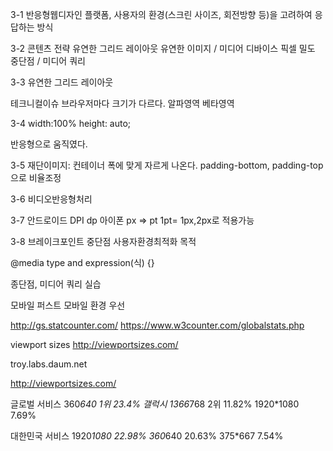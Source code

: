 3-1
반응형웹디자인
플랫폼, 사용자의 환경(스크린 사이즈, 회전방향 등)을 고려하여 응답하는 방식

3-2
콘텐츠 전략
유연한 그리드 레이아웃
유연한 이미지 / 미디어
디바이스 픽셀 밀도
중단점 / 미디어 쿼리

3-3
유연한 그리드 레이아웃

테크니컬이슈 브라우저마다 크기가 다르다.
알파영역 베타영역

3-4
width:100%
height: auto;

반응형으로 움직였다.

3-5
재단이미지: 컨테이너 폭에 맞게 자르게 나온다.
padding-bottom, padding-top으로 비율조정

3-6
비디오반응형처리

3-7
안드로이드 DPI dp
아이폰 px => pt 1pt= 1px,2px로 적용가능

3-8
브레이크포인트 중단점
사용자환경최적화 목적

@media type and expression(식) {}

종단점, 미디어 쿼리 실습

모바일 퍼스트 모바일 환경 우선

http://gs.statcounter.com/
https://www.w3counter.com/globalstats.php

viewport sizes http://viewportsizes.com/

troy.labs.daum.net

http://viewportsizes.com/


글로벌 서비스
360*640 1위 23.4% 갤럭시
1366*768 2위 11.82%
1920*1080 7.69%

대한민국 서비스
1920*1080 22.98%
360*640 20.63%
375*667 7.54%



